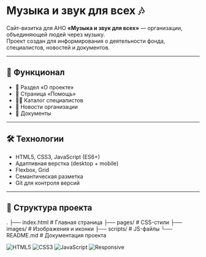 # Музыка и звук для всех 🎶

Сайт-визитка для АНО **«Музыка и звук для всех»** — организации, объединяющей людей через музыку.  
Проект создан для информирования о деятельности фонда, специалистов, новостей и документов.

---

## 🚀 Функционал
- 📌 Раздел «О проекте»
- 🙌 Страница «Помощь»
- 👩‍⚕️ Каталог специалистов
- 📰 Новости организации
- 📄 Документы

---

## 🛠️ Технологии
- HTML5, CSS3, JavaScript (ES6+)
- Адаптивная верстка (desktop + mobile)
- Flexbox, Grid
- Семантическая разметка
- Git для контроля версий

---
## 📂 Структура проекта
.
├── index.html       # Главная страница
├── pages/           # CSS-стили
├── images/          # Изображения и иконки
├── scripts/         # JS-файлы
└── README.md        # Документация проекта


![HTML5](https://img.shields.io/badge/HTML5-orange?logo=html5&logoColor=white)
![CSS3](https://img.shields.io/badge/CSS3-blue?logo=css3&logoColor=white)
![JavaScript](https://img.shields.io/badge/JavaScript-yellow?logo=javascript&logoColor=black)
![Responsive](https://img.shields.io/badge/Responsive-Yes-brightgreen)
